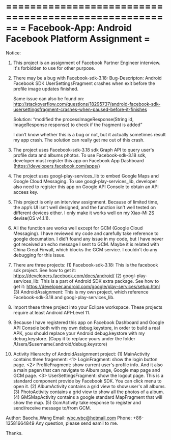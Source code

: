 ======================================================
= Facebook-App: Android Facebook Platform Assignment =
======================================================

Notice:
1. This project is an assignment of Facebook Partner Engineer interview. It's forbidden to use for other purpose.

2. There may be a bug with Facebook-sdk-3.18:
   Bug-Descripton: 
   Android Facebook SDK UserSettingsFragment crashes when exit before the profile image updates finished. 

   Same issue can also be found on:
   http://stackoverflow.com/questions/18295737/android-facebook-sdk-usersettingsfragment-crashes-when-paused-before-it-finishes 

   Solution:
   “modified the processImageResponse(String id, ImageResponse response) to check if the fragment is added”

   I don’t know whether this is a bug or not, but it actually sometimes result my app crash. The solution can really get 
   me out of this crash.

 3. The project uses Facebook-sdk-3.18 sdk Graph API to query user's profile data and albums photos. 
    To use Facebook-sdk-3.18 sdk, developer must register this app on Facebook App Dashboard (https://developers.facebook.com/apps/)

 4. The project uses googl-play-services_lib to embed Google Maps and Google Cloud Messaging.
    To use googl-play-services_lib, developer also need to register this app on Google API Console to obtain an API accees key.

 5. This project is only an interview assignment. Because of limited time, the app’s UI isn’t well designed, and the function isn't well tested 
    on different devices either. I only make it works well on my Xiao-Mi 2S devise(OS v4.1.1). 

 6. All the function are works well except for GCM (Google Cloud Messaging). I have reviewed my code and carefully take reference to google documation.
    I did't found any issue in my code, but I have never got received an echo message I sent to GCM. Maybe it is related with China Great Firwall, which
    blocks the GCM service. I couldn't do any debugging for this issue. 

 7. There are three projects:
    (1) Facebook-sdk-3.18: This is the facebook sdk project. See how to get it: https://developers.facebook.com/docs/android/
    (2) googl-play-services_lib: This is a part of Android SDK extra package. See how to get it: https://developer.android.com/google/play-services/setup.html
    (3) AndroidAssignment: This is my own project, which reference Facebook-sdk-3.18 and googl-play-services_lib.

8. Import these three project into your Eclipse workspace. These projects require at least Android API-Level 11.

9. Because I have registered this app on Facebook Dashboard and Google API Console both with my own debug.keystore, in order to build a real APK, you should replace your Android debug.keystore with my debug.keystore. (Copy it to replace yours under the folder /Users/$username/.android/debug.keystore) 

10. Activity Hierarchy of AndroidAssignment project:
   (1) MainActivity contains three fragement:
       <1> LoginFragment: show the login button page.
       <2> ProfileFragment: show current user's profile info. And it also a main pagen that can navigate to Album page, Google map page and GCM page.
       <3> UserSettingsFragment: show the logout page. This is a standard component provide by Facebook SDK. You can click menu to open it.
   (2) AlbumActivity contains a grid view to show user's all albums.
   (3) PhotoActivity contains a grid view to show all the photos of a album.
   (4) GMSMapActivity contains a google standard MapFragment that will show the map.
   (5) GcmActivity take response to register and send/receive message to/from GCM.


 Author: Baochu,Wang
 Email: wbc.wbc@hotmail.com
 Phone: +86-13581664849
 Any question, please send eamil to me. 

 Thanks. 

